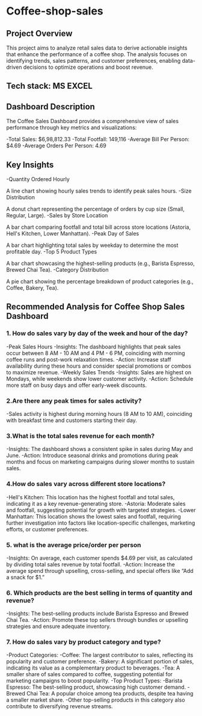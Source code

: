 # Coffee-shop-sales
## Project Overview
This project aims to analyze retail sales data to derive actionable insights that enhance the performance of a coffee shop. The analysis focuses on identifying trends, sales patterns, and customer preferences, enabling data-driven decisions to optimize operations and boost revenue.

## Tech stack: MS EXCEL

## Dashboard Description
The Coffee Sales Dashboard provides a comprehensive view of sales performance through key metrics and visualizations:

-Total Sales: $6,98,812.33
-Total Footfall: 149,116
-Average Bill Per Person: $4.69
-Average Orders Per Person: 4.69

## Key Insights
-Quantity Ordered Hourly

A line chart showing hourly sales trends to identify peak sales hours.
-Size Distribution

A donut chart representing the percentage of orders by cup size (Small, Regular, Large).
-Sales by Store Location

A bar chart comparing footfall and total bill across store locations (Astoria, Hell's Kitchen, Lower Manhattan).
-Peak Day of Sales

A bar chart highlighting total sales by weekday to determine the most profitable day.
-Top 5 Product Types

A bar chart showcasing the highest-selling products (e.g., Barista Espresso, Brewed Chai Tea).
-Category Distribution

A pie chart showing the percentage breakdown of product categories (e.g., Coffee, Bakery, Tea).

## Recommended Analysis for Coffee Shop Sales Dashboard
### 1.  How do sales vary by day of the week and hour of the day?
-Peak Sales Hours
-Insights: The dashboard highlights that peak sales occur between 8 AM - 10 AM and 4 PM - 6 PM, coinciding with morning coffee runs and post-work relaxation times.
-Action: Increase staff availability during these hours and consider special promotions or combos to maximize revenue.
-Weekly Sales Trends
-Insights: Sales are highest on Mondays, while weekends show lower customer activity.
-Action: Schedule more staff on busy days and offer early-week discounts.
 ### 2.Are there any peak times for sales activity?
 -Sales activity is highest during morning hours (8 AM to 10 AM), coinciding with breakfast time and customers starting their day.
 ###  3.What is the total sales revenue for each month?
-Insights: The dashboard shows a consistent spike in sales during May and June.
-Action: Introduce seasonal drinks and promotions during peak months and focus on marketing campaigns during slower months to sustain sales.
### 4.How do sales vary across different store locations?
-Hell's Kitchen: This location has the highest footfall and total sales, indicating it as a key revenue-generating store.
-Astoria: Moderate sales and footfall, suggesting potential for growth with targeted strategies.
-Lower Manhattan: This location shows the lowest sales and footfall, requiring further investigation into factors like location-specific challenges, marketing efforts, or customer preferences.
### 5. what is the average price/order per person
-Insights: On average, each customer spends $4.69 per visit, as calculated by dividing total sales revenue by total footfall.
-Action: Increase the average spend through upselling, cross-selling, and special offers like “Add a snack for $1.”
### 6. Which products are the best selling in terms of quantity and revenue?
-Insights: The best-selling products include Barista Espresso and Brewed Chai Tea.
-Action: Promote these top sellers through bundles or upselling strategies and ensure adequate inventory.
### 7. How do sales vary by product category and type?
-Product Categories:
-Coffee: The largest contributor to sales, reflecting its popularity and customer preference.
-Bakery: A significant portion of sales, indicating its value as a complementary product to beverages.
-Tea: A smaller share of sales compared to coffee, suggesting potential for marketing campaigns to boost popularity.
-Top Product Types:
-Barista Espresso: The best-selling product, showcasing high customer demand.
-Brewed Chai Tea: A popular choice among tea products, despite tea having a smaller market share.
-Other top-selling products in this category also contribute to diversifying revenue streams.





